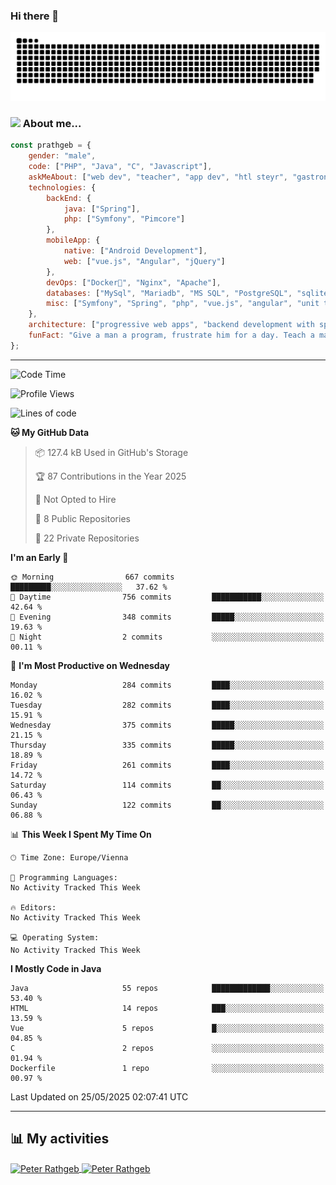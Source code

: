 ### Hi there 👋

<div align="center">
  <img  src="https://github.com/1999AZZAR/1999AZZAR/blob/main/resources/img/grid-snake.svg"
       alt="snake" />
</div>

### <img src="https://media.giphy.com/media/VgCDAzcKvsR6OM0uWg/giphy.gif" width="50"> About me...  

```javascript
const prathgeb = {
    gender: "male",
    code: ["PHP", "Java", "C", "Javascript"],
    askMeAbout: ["web dev", "teacher", "app dev", "htl steyr", "gastronaut"],
    technologies: {
        backEnd: {
            java: ["Spring"],
            php: ["Symfony", "Pimcore"]
        },
        mobileApp: {
            native: ["Android Development"],
            web: ["vue.js", "Angular", "jQuery"]
        },
        devOps: ["Docker🐳", "Nginx", "Apache"],
        databases: ["MySql", "Mariadb", "MS SQL", "PostgreSQL", "sqlite"],
        misc: ["Symfony", "Spring", "php", "vue.js", "angular", "unit testing", "ci/cd using github actions"]
    },
    architecture: ["progressive web apps", "backend development with spring", "backend development with symfony"],
    funFact: "Give a man a program, frustrate him for a day. Teach a man to program, frustrate him for a lifetime."
};
```

---
<!--START_SECTION:waka-->
![Code Time](http://img.shields.io/badge/Code%20Time-974%20hrs%2012%20mins-blue)

![Profile Views](http://img.shields.io/badge/Profile%20Views-0-blue)

![Lines of code](https://img.shields.io/badge/From%20Hello%20World%20I%27ve%20Written-2.9%20million%20lines%20of%20code-blue)

**🐱 My GitHub Data** 

> 📦 127.4 kB Used in GitHub's Storage 
 > 
> 🏆 87 Contributions in the Year 2025
 > 
> 🚫 Not Opted to Hire
 > 
> 📜 8 Public Repositories 
 > 
> 🔑 22 Private Repositories 
 > 
**I'm an Early 🐤** 

```text
🌞 Morning                667 commits         █████████░░░░░░░░░░░░░░░░   37.62 % 
🌆 Daytime                756 commits         ███████████░░░░░░░░░░░░░░   42.64 % 
🌃 Evening                348 commits         █████░░░░░░░░░░░░░░░░░░░░   19.63 % 
🌙 Night                  2 commits           ░░░░░░░░░░░░░░░░░░░░░░░░░   00.11 % 
```
📅 **I'm Most Productive on Wednesday** 

```text
Monday                   284 commits         ████░░░░░░░░░░░░░░░░░░░░░   16.02 % 
Tuesday                  282 commits         ████░░░░░░░░░░░░░░░░░░░░░   15.91 % 
Wednesday                375 commits         █████░░░░░░░░░░░░░░░░░░░░   21.15 % 
Thursday                 335 commits         █████░░░░░░░░░░░░░░░░░░░░   18.89 % 
Friday                   261 commits         ████░░░░░░░░░░░░░░░░░░░░░   14.72 % 
Saturday                 114 commits         ██░░░░░░░░░░░░░░░░░░░░░░░   06.43 % 
Sunday                   122 commits         ██░░░░░░░░░░░░░░░░░░░░░░░   06.88 % 
```


📊 **This Week I Spent My Time On** 

```text
🕑︎ Time Zone: Europe/Vienna

💬 Programming Languages: 
No Activity Tracked This Week

🔥 Editors: 
No Activity Tracked This Week

💻 Operating System: 
No Activity Tracked This Week
```

**I Mostly Code in Java** 

```text
Java                     55 repos            █████████████░░░░░░░░░░░░   53.40 % 
HTML                     14 repos            ███░░░░░░░░░░░░░░░░░░░░░░   13.59 % 
Vue                      5 repos             █░░░░░░░░░░░░░░░░░░░░░░░░   04.85 % 
C                        2 repos             ░░░░░░░░░░░░░░░░░░░░░░░░░   01.94 % 
Dockerfile               1 repo              ░░░░░░░░░░░░░░░░░░░░░░░░░   00.97 % 
```




 Last Updated on 25/05/2025 02:07:41 UTC
<!--END_SECTION:waka-->

---
  ## 📊 My activities
  <a href="https://github.com/prathgeb">
    <img width=450 height=170 align="center" alt="Peter Rathgeb" src="https://github-readme-stats.vercel.app/api?username=prathgeb&include_all_commits=true&count_private=true&theme=midnight-purple&show_icons=true&bg_color=0D1117&hide_border=true" />
  </a>
  <a href="https://github.com/prathgeb">
    <img align="center" alt="Peter Rathgeb" src="https://github-readme-stats.vercel.app/api/top-langs/?username=prathgeb&include_all_commits=true&count_private=true&theme=midnight-purple&show_icons=true&layout=compact&bg_color=0D1117&hide_border=true" />
  </a>
